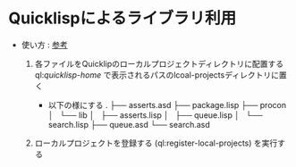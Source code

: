 # Quicklispによるライブラリ利用

- 使い方 : [参考](https://qiita.com/tamurashingo@github/items/0284c086c51e12e29240)
  1. 各ファイルをQuicklipのローカルプロジェクトディレクトリに配置する
         ql:*quicklisp-home*
         で表示されるパスのlcoal-projectsディレクトリに置く
     - 以下の様にする
            .
            ├── asserts.asd
            ├── package.lisp
            ├── procon
            │   └── lib
            │       ├── asserts.lisp
            │       ├── queue.lisp
            │       └── search.lisp
            ├── queue.asd
            └── search.asd

  2. ローカルプロジェクトを登録する
         (ql:register-local-projects)
         を実行する
